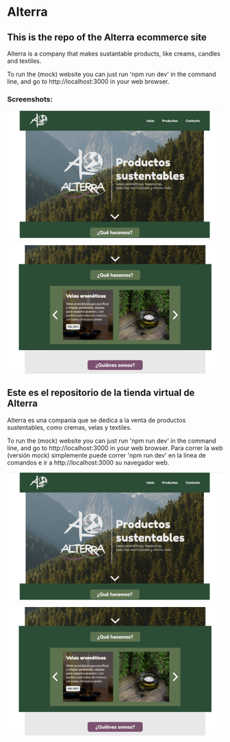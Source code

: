 # Alterra

## This is the repo of the Alterra ecommerce site

Alterra is a company that makes sustantable products, like creams, candles and textiles.

To run the (mock) website you can just run 'npm run dev' in the command line, and go to http://localhost:3000 in your web browser.

### Screenshots:

![Screenshot 1](screenshots/image1.png)

![Screenshot 2](screenshots/image2.png)



## Este es el repositorio de la tienda virtual de Alterra

Alterra es una compania que se dedica a la venta de productos sustentables, como cremas, velas y textiles.

To run the (mock) website you can just run 'npm run dev' in the command line, and go to http://localhost:3000 in your web browser.
Para correr la web (versión mock) simplemente puede correr 'npm run dev' en la linea de comandos e ir a http://localhost:3000 su navegador web.

![Screenshot 1](screenshots/image1.png)

![Screenshot 2](screenshots/image2.png)
